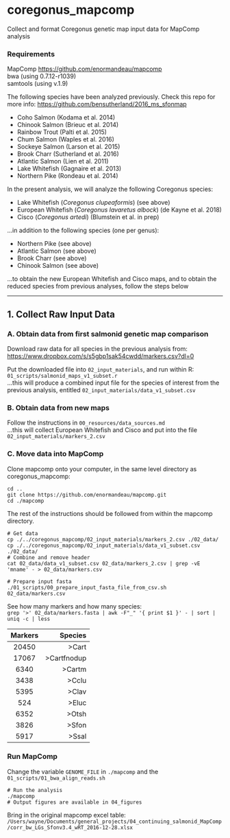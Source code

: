 # coregonus_mapcomp
Collect and format Coregonus genetic map input data for MapComp analysis         

### Requirements
MapComp https://github.com/enormandeau/mapcomp     
bwa (using 0.7.12-r1039)     
samtools (using v.1.9)    


The following species have been analyzed previously. Check this repo for more info:
https://github.com/bensutherland/2016_ms_sfonmap    
- Coho Salmon (Kodama et al. 2014)
- Chinook Salmon (Brieuc et al. 2014)
- Rainbow Trout (Palti et al. 2015)
- Chum Salmon (Waples et al. 2016)
- Sockeye Salmon (Larson et al. 2015)
- Brook Charr (Sutherland et al. 2016)
- Atlantic Salmon (Lien et al. 2011)
- Lake Whitefish (Gagnaire et al. 2013)
- Northern Pike (Rondeau et al. 2014)

In the present analysis, we will analyze the following Coregonus species:    
- Lake Whitefish (_Coregonus clupeaformis_) (see above)
- European Whitefish (_Coregonus lavaretus albock_) (de Kayne et al. 2018)
- Cisco (_Coregonus artedi_) (Blumstein et al. in prep)   

...in addition to the following species (one per genus):     
- Northern Pike (see above)
- Atlantic Salmon (see above)
- Brook Charr (see above)
- Chinook Salmon (see above)

...to obtain the new European Whitefish and Cisco maps, and to obtain the reduced species from previous analyses, follow the steps below 

---

## 1. Collect Raw Input Data
### A. Obtain data from first salmonid genetic map comparison
Download raw data for all species in the previous analysis from:     
https://www.dropbox.com/s/s5gbp1sak54cwdd/markers.csv?dl=0     

Put the downloaded file into `02_input_materials`, and run within R:     
`01_scripts/salmonid_maps_v1_subset.r`     
...this will produce a combined input file for the species of interest from the previous analysis, entitled `02_input_materials/data_v1_subset.csv`         

### B. Obtain data from new maps
Follow the instructions in `00_resources/data_sources.md`     
...this will collect European Whitefish and Cisco and put into the file `02_input_materials/markers_2.csv`     

### C. Move data into MapComp
Clone mapcomp onto your computer, in the same level directory as coregonus_mapcomp:      
```
cd ..
git clone https://github.com/enormandeau/mapcomp.git
cd ./mapcomp
```
The rest of the instructions should be followed from within the mapcomp directory.     
       
```
# Get data
cp ./../coregonus_mapcomp/02_input_materials/markers_2.csv ./02_data/
cp ./../coregonus_mapcomp/02_input_materials/data_v1_subset.csv ./02_data/
# Combine and remove header 
cat 02_data/data_v1_subset.csv 02_data/markers_2.csv | grep -vE 'mname' - > 02_data/markers.csv

# Prepare input fasta
./01_scripts/00_prepare_input_fasta_file_from_csv.sh 02_data/markers.csv
```

See how many markers and how many species:     
`grep '>' 02_data/markers.fasta | awk -F"_" '{ print $1 }' - | sort | uniq -c | less`

Markers | Species
:--------: | --------:
20450 | >Cart
17067 | >Cartfnodup
6340 | >Cartm
3438 | >Cclu
5395 | >Clav 
 524 | >Eluc
6352 |>Otsh
3826 |>Sfon
5917 |>Ssal


### Run MapComp    
Change the variable `GENOME_FILE` in `./mapcomp` and the `01_scripts/01_bwa_align_reads.sh`
```
# Run the analysis
./mapcomp
# Output figures are available in 04_figures
```

Bring in the original mapcomp excel table:    
`/Users/wayne/Documents/general_projects/04_continuing_salmonid_MapComp/corr_bw_LGs_Sfonv3.4_wRT_2016-12-28.xlsx`

